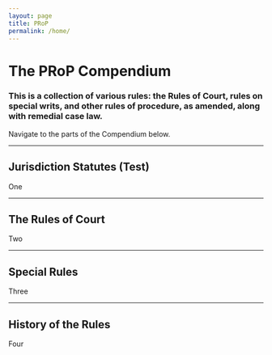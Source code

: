 ```yaml
---
layout: page
title: PRoP
permalink: /home/
---
```

# The PRoP Compendium
### This is a collection of various rules: the Rules of Court, rules on special writs, and other rules of procedure, as amended, along with remedial case law.

Navigate to the parts of the Compendium below.

---
Jurisdiction Statutes (Test)
---
One

---
The Rules of Court
---
Two

---
Special Rules
---
Three

---
History of the Rules
---
Four
